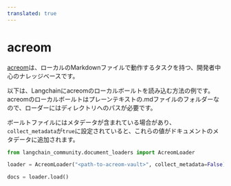 ```yaml
---
translated: true
---
```


# acreom

[acreom](https://acreom.com)は、ローカルのMarkdownファイルで動作するタスクを持つ、開発者中心のナレッジベースです。

以下は、Langchainにacreomのローカルボールトを読み込む方法の例です。acreomのローカルボールトはプレーンテキストの.mdファイルのフォルダーなので、ローダーにはディレクトリへのパスが必要です。

ボールトファイルにはメタデータが含まれている場合があり、`collect_metadata`が`true`に設定されていると、これらの値がドキュメントのメタデータに追加されます。

```python
from langchain_community.document_loaders import AcreomLoader
```

```python
loader = AcreomLoader("<path-to-acreom-vault>", collect_metadata=False)
```

```python
docs = loader.load()
```
